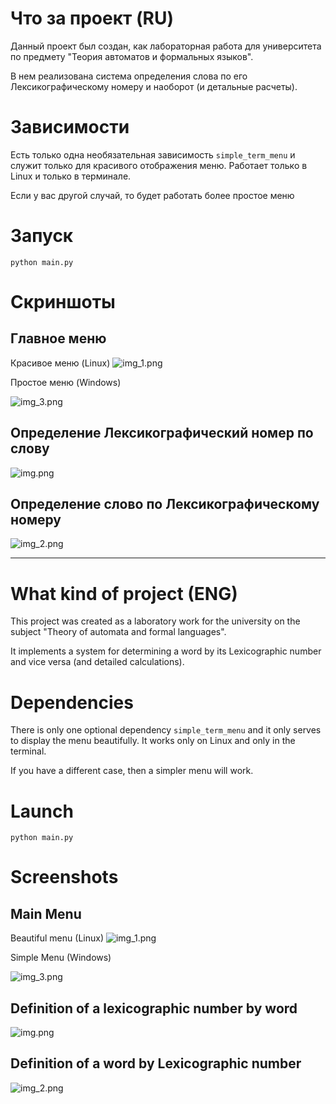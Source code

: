 # Что за проект (RU)

Данный проект был создан, как лабораторная работа для университета по предмету "Теория автоматов и формальных языков".

В нем реализована система определения слова по его Лексикографическому номеру и наоборот (и детальные расчеты).

# Зависимости

Есть только одна необязательная зависимость `simple_term_menu` и служит только для красивого отображения меню. Работает только в Linux и только в терминале.

Если у вас другой случай, то будет работать более простое меню

# Запуск

`python main.py`

# Скриншоты

## Главное меню
Красивое меню (Linux)
![img_1.png](img/img_1.png)

Простое меню (Windows)

![img_3.png](img/img_3.png)

## Определение Лексикографический номер по слову

![img.png](img/img.png)

## Определение слово по Лексикографическому номеру

![img_2.png](img/img_2.png)

---

# What kind of project (ENG)

This project was created as a laboratory work for the university on the subject "Theory of automata and formal languages".

It implements a system for determining a word by its Lexicographic number and vice versa (and detailed calculations).

# Dependencies

There is only one optional dependency `simple_term_menu` and it only serves to display the menu beautifully. It works only on Linux and only in the terminal.

If you have a different case, then a simpler menu will work.

# Launch

`python main.py`

# Screenshots

## Main Menu
Beautiful menu (Linux)
![img_1.png](img/img_1.png)

Simple Menu (Windows)

![img_3.png](img/img_3.png)

## Definition of a lexicographic number by word

![img.png](img/img.png)

## Definition of a word by Lexicographic number

![img_2.png](img/img_2.png)
